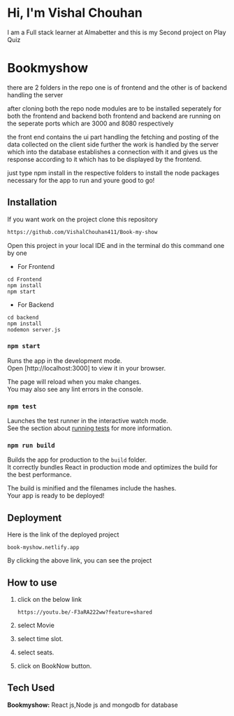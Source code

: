 # Hi, I'm Vishal Chouhan
I am a Full stack learner at Almabetter and this is my Second project on Play Quiz

# Bookmyshow
there are 2 folders in the repo one is of frontend and the other is of backend handling the server

after cloning both the repo node modules are to be installed seperately for both the frontend and backend
both frontend and backend are running on the seperate ports which are 3000 and 8080 respectively

the front end contains the ui part handling the fetching and posting of the data collected on the client side further the work is handled by the server which 
into the database establishes a connection with it and gives us the response according to it which has to be displayed by the frontend.

just type npm install in the respective folders to install the node packages necessary for the app to run and youre good to go!

## Installation 

If you want work on the project clone this repository

```bash
https://github.com/VishalChouhan411/Book-my-show
```
Open this project in your local IDE and in the terminal do this command one by one
- For Frontend
```
cd Frontend
npm install
npm start
```

- For Backend
```
cd backend
npm install
nodemon server.js
```

### `npm start`

Runs the app in the development mode.\
Open [http://localhost:3000] to view it in your browser.

The page will reload when you make changes.\
You may also see any lint errors in the console.

### `npm test`

Launches the test runner in the interactive watch mode.\
See the section about [running tests](https://facebook.github.io/create-react-app/docs/running-tests) for more information.

### `npm run build`

Builds the app for production to the `build` folder.\
It correctly bundles React in production mode and optimizes the build for the best performance.

The build is minified and the filenames include the hashes.\
Your app is ready to be deployed!

## Deployment
 Here is the link of the deployed project
 ```
 book-myshow.netlify.app
 ```
By clicking the above link, you can see the project

## How to use

1. click on the below link

   ```
   https://youtu.be/-F3aRA222ww?feature=shared
   ```
2. select Movie
3. select time slot.
4. select seats.
5. click on BookNow button. 


## Tech Used

**Bookmyshow:** React js,Node js and mongodb for database



